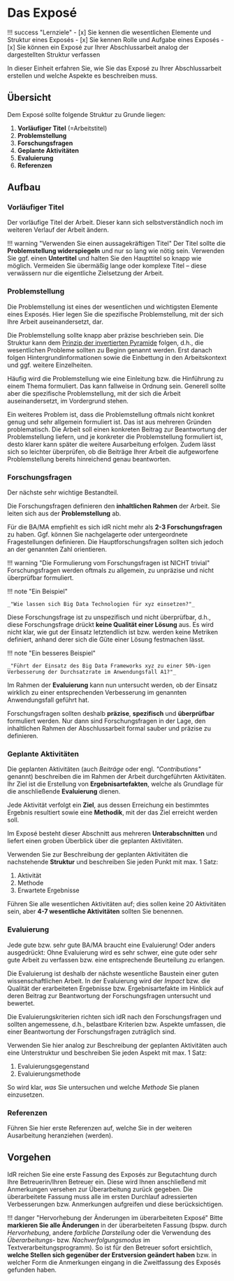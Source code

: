 # Das Exposé

<!-- `:::js header('Location: http://meineSeite.php/');` -->

!!! success "Lernziele"
    - [x] Sie kennen die wesentlichen Elemente und Struktur eines Exposés
    - [x] Sie kennen Rolle und Aufgabe eines Exposés
    - [x] Sie können ein Exposé zur Ihrer Abschlussarbeit analog der dargestellten Struktur verfassen


In dieser Einheit erfahren Sie, wie Sie das Exposé zu Ihrer Abschlussarbeit erstellen und welche Aspekte es beschreiben muss. 

## Übersicht

Dem Exposé sollte folgende Struktur zu Grunde liegen:

1. **Vorläufiger Titel** (=Arbeitstitel)  
2. **Problemstellung**  
3. **Forschungsfragen**
4. **Geplante Aktivitäten**
5. **Evaluierung**
6. **Referenzen**


## Aufbau

### Vorläufiger Titel  
   
Der vorläufige Titel der Arbeit. Dieser kann sich selbstverständlich noch im weiteren Verlauf der Arbeit ändern.  

!!! warning "Verwenden Sie einen aussagekräftigen Titel"
    Der Titel sollte die **Problemstellung widerspiegeln** und nur so lang wie nötig sein. Verwenden Sie ggf. einen **Untertitel** und halten Sie den Haupttitel so knapp wie möglich. Vermeiden Sie übermäßig lange oder komplexe Titel – diese verwässern nur die eigentliche Zielsetzung der Arbeit. 


### Problemstellung

Die Problemstellung ist eines der wesentlichen und wichtigsten Elemente eines Exposés. Hier legen Sie die spezifische Problemstellung, mit der sich Ihre Arbeit auseinandersetzt, dar.

Die Problemstellung sollte knapp aber präzise beschrieben sein. Die Struktur kann dem [Prinzip der invertierten Pyramide](https://de.wikipedia.org/wiki/Prinzip_der_umgekehrten_Pyramide) folgen, d.h., die wesentlichen Probleme sollten zu Beginn genannt werden. Erst danach folgen Hintergrundinformationen sowie die Einbettung in den Arbeitskontext und ggf. weitere Einzelheiten.

Häufig wird die Problemstellung wie eine Einleitung bzw. die Hinführung zu einem Thema formuliert. Das kann fallweise in Ordnung sein. Generell sollte aber die spezifische Problemstellung, mit der sich die Arbeit auseinandersetzt, im Vordergrund stehen. 

Ein weiteres Problem ist, dass die Problemstellung oftmals nicht konkret genug und sehr allgemein formuliert ist. Das ist aus mehreren Gründen problematisch. Die Arbeit soll einen konkreten Beitrag zur Beantwortung der Problemstellung liefern, und je konkreter die Problemstellung formuliert ist, desto klarer kann später die weitere Ausarbeitung erfolgen. Zudem lässt sich so leichter überprüfen, ob die Beiträge Ihrer Arbeit die aufgeworfene Problemstellung bereits hinreichend genau beantworten.


### Forschungsfragen

Der nächste sehr wichtige Bestandteil.

Die Forschungsfragen definieren den **inhaltlichen Rahmen** der Arbeit. Sie leiten sich aus der **Problemstellung** ab.

Für die BA/MA empfiehlt es sich idR nicht mehr als **2-3 Forschungsfragen** zu haben. Ggf. können Sie nachgelagerte oder untergeordnete Fragestellungen definieren. Die Hauptforschungsfragen sollten sich jedoch an der genannten Zahl orientieren.

!!! warning "Die Formulierung vom Forschungsfragen ist NICHT trivial"
    Forschungsfragen werden oftmals zu allgemein, zu unpräzise und nicht überprüfbar formuliert.

!!! note "Ein Beispiel"
        
    _"Wie lassen sich Big Data Technologien für xyz einsetzen?"_

Diese Forschungsfrage ist zu unspezifisch und nicht überprüfbar, d.h., diese Forschungsfrage drückt **keine Qualität einer Lösung** aus. Es wird nicht klar, wie gut der Einsatz letztendlich ist bzw. werden keine Metriken definiert, anhand derer sich die Güte einer Lösung festmachen lässt.

!!! note "Ein besseres Beispiel"
        
    _"Führt der Einsatz des Big Data Frameworks xyz zu einer 50%-igen Verbesserung der Durchsatzrate im Anwendungsfall A1?"_

Im Rahmen der **Evaluierung** kann nun untersucht werden, ob der Einsatz wirklich zu einer entsprechenden Verbesserung im genannten Anwendungsfall geführt hat.

Forschungsfragen sollten deshalb **präzise**, **spezifisch** und **überprüfbar** formuliert werden. Nur dann sind Forschungsfragen in der Lage, den inhaltlichen Rahmen der Abschlussarbeit formal sauber und präzise zu definieren.



### Geplante Aktivitäten

Die geplanten Aktivitäten (auch *Beiträge* oder engl. *"Contributions"* genannt) beschreiben die im Rahmen der Arbeit durchgeführten Aktivitäten. Ihr Ziel ist die Erstellung von **Ergebnisartefakten**, welche als Grundlage für die anschließende **Evaluierung** dienen.

Jede Aktivität verfolgt ein **Ziel**, aus dessen Erreichung ein bestimmtes Ergebnis resultiert sowie eine **Methodik**, mit der das Ziel erreicht werden soll. 

Im Exposé besteht dieser Abschnitt aus mehreren **Unterabschnitten** und liefert einen groben Überblick über die geplanten Aktivitäten. 

Verwenden Sie zur Beschreibung der geplanten Aktivitäten die nachstehende **Struktur** und beschreiben Sie jeden Punkt mit max. 1 Satz:
    
1. Aktivität
2. Methode
3. Erwartete Ergebnisse

Führen Sie alle wesentlichen Aktivitäten auf; dies sollen keine 20 Aktivitäten sein, aber **4-7 wesentliche Aktivitäten** sollten Sie benennen.


### Evaluierung

Jede gute bzw. sehr gute BA/MA braucht eine Evaluierung! Oder anders ausgedrückt: Ohne Evaluierung wird es sehr schwer, eine gute oder sehr gute Arbeit zu verfassen bzw. eine entsprechende Beurteilung zu erlangen.

Die Evaluierung ist deshalb der nächste wesentliche Baustein einer guten wissenschaftlichen Arbeit. In der Evaluierung wird der *Impact* bzw. die Qualität der erarbeiteten Ergebnisse bzw. Ergebnisartefakte im Hinblick auf deren Beitrag zur Beantwortung der Forschungsfragen untersucht und bewertet. 

Die Evaluierungskriterien richten sich idR nach den Forschungsfragen und sollten angemessene, d.h., belastbare Kriterien bzw. Aspekte umfassen, die einer Beantwortung der Forschungsfragen zuträglich sind.

Verwenden Sie hier analog zur Beschreibung der geplanten Aktivitäten auch eine Unterstruktur und beschreiben Sie jeden Aspekt mit max. 1 Satz:

1. Evaluierungsgegenstand
2. Evaluierungsmethode

So wird klar, *was* Sie untersuchen und welche *Methode* Sie planen einzusetzen.


### Referenzen

Führen Sie hier erste Referenzen auf, welche Sie in der weiteren Ausarbeitung heranziehen (werden).


## Vorgehen

IdR reichen Sie eine erste Fassung des Exposés zur Begutachtung durch Ihre Betreuerin/Ihren Betreuer ein. Diese wird Ihnen anschließend mit Anmerkungen versehen zur Überarbeitung zurück gegeben. Die überarbeitete Fassung muss alle im ersten Durchlauf adressierten Verbesserungen bzw. Anmerkungen aufgreifen und diese berücksichtigen.

!!! danger "Hervorhebung der Änderungen im überarbeiteten Exposé"
    Bitte **markieren Sie alle Änderungen** in der überarbeiteten Fassung (bspw. durch *Hervorhebung*, andere *farbliche Darstellung* oder die Verwendung des *Überarbeitungs-* bzw. *Nachverfolgungsmodus* im Textverarbeitungsprogramm). So ist für den Betreuer sofort ersichtlich, **welche Stellen sich gegenüber der Erstversion geändert haben** bzw. in welcher Form die Anmerkungen eingang in die Zweitfassung des Exposés gefunden haben.


<!-- ## Ergebnisse

Die folgenden Ergebnisse müssen für eine erfolgreiche Durchführung der Praktikumseinheit vorliegen:

!!! abstract
    __Ergebnisse:__

    - [ ] 
    - [ ]  -->






